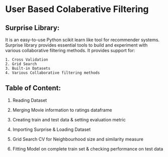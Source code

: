 # User Based Colaberative Filtering

## Surprise Library: 
It is an easy-to-use Python scikit learn like tool for recommender systems. 
Surprise library provides essential tools to build and experiment with various collaborative filtering methods. 
It provides support for:

	1. Cross Validation
	2. Grid Search
	3. Built-in Datasets
	4. Various Collaborative filtering methods


## Table of Content:

1. Reading Dataset

2. Merging Movie information to ratings dataframe

3. Creating train and test data & setting evaluation metric

4. Importing Surprise & Loading Dataset

5. Grid Search CV for Neighbourhood size and similarity measure

6. Fitting Model on complete train set & checking performance on test data
